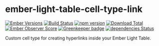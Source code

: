 # ember-light-table-cell-type-link

[![Ember Versions](https://img.shields.io/badge/Ember.js%20Versions-%5E2.12%20and%20%5E3.0-brightgreen.svg)](https://travis-ci.org/alt3/ember-light-table-cell-type-link)
[![Build Status](https://travis-ci.org/alt3/.svg)](https://travis-ci.org/alt3/)
[![npm version](https://badge.fury.io/js/ember-light-table-cell-type-link.svg)](http://badge.fury.io/js/ember-light-table-cell-type-link)
[![Download Total](https://img.shields.io/npm/dt/ember-light-table-cell-type-link.svg)](http://badge.fury.io/js/ember-light-table-cell-type-link)
[![Ember Observer Score](https://emberobserver.com/badges/ember-light-table-cell-type-link.svg)](https://emberobserver.com/addons/ember-light-table-cell-type-link)
[![Greenkeeper badge](https://badges.greenkeeper.io/alt3/ember-light-table-cell-type-link.svg)](https://greenkeeper.io/)
[![dependencies Status](https://david-dm.org/alt3/ember-light-table-cell-type-link/status.svg)](https://david-dm.org/alt3/ember-light-table-cell-type-link)

Custom cell type for creating hyperlinks inside your Ember Light Table.
